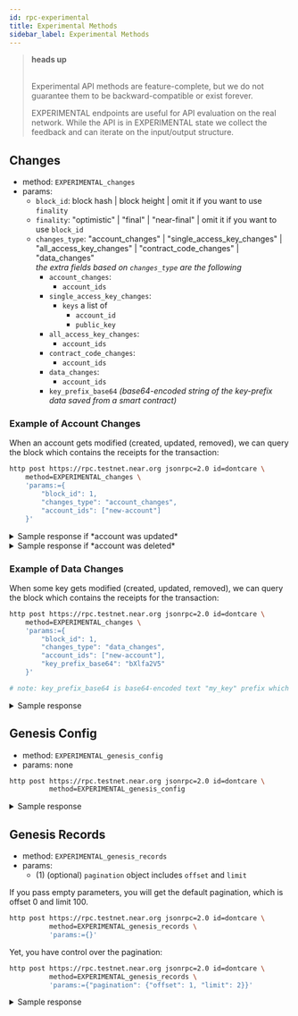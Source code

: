 ```yaml
---
id: rpc-experimental
title: Experimental Methods
sidebar_label: Experimental Methods
---
```


<blockquote class="warning">
<strong>heads up</strong><br><br>

Experimental API methods are feature-complete, but we do not guarantee them to be backward-compatible or exist forever.

EXPERIMENTAL endpoints are useful for API evaluation on the real network. While the API is in EXPERIMENTAL state we collect the feedback and can iterate on the input/output structure.

</blockquote>

## Changes

- method: `EXPERIMENTAL_changes`
- params:
  - `block_id`: block hash | block height | omit it if you want to use `finality`
  - `finality`: "optimistic" | "final" | "near-final" | omit it if you want to use `block_id`
  - `changes_type`: "account_changes" | "single_access_key_changes" | "all_access_key_changes" | "contract_code_changes" | "data_changes" \
    *the extra fields based on `changes_type` are the following*
    - `account_changes`:
      - `account_ids`
    - `single_access_key_changes`:
      - `keys` a list of
        - `account_id`
        - `public_key`
    - `all_access_key_changes`:
      - `account_ids`
    - `contract_code_changes`:
      - `account_ids`
    - `data_changes`:
      - `account_ids`
    - `key_prefix_base64` *(base64-encoded string of the key-prefix data saved from a smart contract)*

### Example of Account Changes

When an account gets modified (created, updated, removed), we can query the block which contains the receipts for the transaction:

```bash
http post https://rpc.testnet.near.org jsonrpc=2.0 id=dontcare \
    method=EXPERIMENTAL_changes \
    'params:={
        "block_id": 1,
        "changes_type": "account_changes",
        "account_ids": ["new-account"]
    }'
```

<details>
<summary>Sample response if *account was updated*</summary>
<p>

```json
{
  "block_hash": "DYHRzRbxUR1ANPdCQcgQE9g5zyYQoDZ1k8BJEQ3hDSgW",
  "changes": [{
    "cause": {
      "type": "receipt_processing",
      "receipt_hash": "8rPN9tHY9MtT23TqBvvBGBQzwskA5fuZDjmiLpTobgRv"
    },
    "type": "account_update",
    "change": {
      "account_id": "new-account",
      "amount": "0",
      "locked": "0",
      "code_hash": "11111111111111111111111111111111",
      "storage_usage": 100,
      "storage_paid_at": 9
    }
  }]
}
```
</p>
</details>

<details>
<summary>Sample response if *account was deleted*</summary>
<p>

```json
{
  "block_hash": "DYHRzRbxUR1ANPdCQcgQE9g5zyYQoDZ1k8BJEQ3hDSgW",
  "changes": [
    {
      "cause": {
        "type": "receipt_processing",
        "receipt_hash": "8rPN9tHY9MtT23TqBvvBGBQzwskA5fuZDjmiLpTobgRv"
      },
      "type": "account_deletion",
      "change": {
        "account_id": "new-account"
      }
    }
  ]
}
```

</p>
</details>


### Example of Data Changes

When some key gets modified (created, updated, removed), we can query the block which contains the receipts for the transaction:

```bash
http post https://rpc.testnet.near.org jsonrpc=2.0 id=dontcare \
    method=EXPERIMENTAL_changes \
    'params:={
        "block_id": 1,
        "changes_type": "data_changes",
        "account_ids": ["new-account"],
        "key_prefix_base64": "bXlfa2V5"
    }'

# note: key_prefix_base64 is base64-encoded text "my_key" prefix which was used via Storage
```

<details>
<summary>Sample response</summary>
<p>

*assume the key was modified twice in a single block, and then removed*

```json
{
  "block_hash": "DYHRzRbxUR1ANPdCQcgQE9g5zyYQoDZ1k8BJEQ3hDSgW",
  "changes": [{
      "cause": {
        "type": "receipt_processing",
        "receipt_hash": "111N9tHY9MtT23TqBvvBGBQzwskA5fuZDjmiLpTob111",
      },
      "type": "data_update",
      "change": {
        "account_id": "new-account",
        "key_base64": "bXlfa2V5",           /* base64-encoded "my_key" */
        "value_base64": "bXlfdmFsdWVfMQ=="  /* base64-encoded "my_value_1" */
      }
    },
    {
      "cause": {
        "type": "receipt_processing",
        "receipt_hash": "222N9tHY9MtT23TqBvvBGBQzwskA5fuZDjmiLpTob222"
      },
      "type": "data_update",
      "change": {
        "account_id": "new-account",
        "key_base64": "bXlfa2V5",           /* base64-encoded "my_key" */
        "value_base64": "bXlfdmFsdWVfMg=="  /* base64-encoded "my_value_2" */
      }
    },
    {
      "cause": {
        "type": "receipt_processing",
        "receipt_hash": "333N9tHY9MtT23TqBvvBGBQzwskA5fuZDjmiLpTob333"
      },
      "type": "data_deletion",
      "change": {
        "account_id": "new-account",
        "key_base64": "bXlfa2V5"            /* base64-encoded "my_key" */
      }
    }
  ]
}
```

</p>
</details>

## Genesis Config

- method: `EXPERIMENTAL_genesis_config`
- params: none

```bash
http post https://rpc.testnet.near.org jsonrpc=2.0 id=dontcare \
          method=EXPERIMENTAL_genesis_config
```

<details><summary>Sample response</summary>
<p>

```json
{
    "id": "dontcare",
    "jsonrpc": "2.0",
    "result": {
        "avg_hidden_validator_seats_per_shard": [
            0
        ],
        "block_producer_kickout_threshold": 90,
        "chain_id": "testnet",
        "chunk_producer_kickout_threshold": 60,
        "config_version": 1,
        "developer_reward_percentage": 30,
        "dynamic_resharding": false,
        "epoch_length": 600,
        "fishermen_threshold": "10000000000000000000000000",
        "gas_limit": 1000000000000000,
        "gas_price_adjustment_rate": 1,
        "genesis_height": 0,
        "genesis_time": "2020-04-10T05:34:43.480929839Z",
        "max_inflation_rate": 5,
        "min_gas_price": "5000",
        "num_block_producer_seats": 100,
        "num_block_producer_seats_per_shard": [
            100
        ],
        "num_blocks_per_year": 31536000,
        "protocol_reward_percentage": 10,
        "protocol_treasury_account": "near",
        "protocol_version": 7,
        "runtime_config": {
            "account_creation_config": {
                "min_allowed_top_level_account_length": 0,
                "registrar_account_id": "registrar"
            },
            "storage_amount_per_byte": "90900000000000000000",
            "transaction_costs": {
                "action_creation_config": {
                    "add_key_cost": {
                        "full_access_cost": {
                            "execution": 0,
                            "send_not_sir": 0,
                            "send_sir": 0
                        },
                        "function_call_cost": {
                            "execution": 0,
                            "send_not_sir": 0,
                            "send_sir": 0
                        },
                        "function_call_cost_per_byte": {
                            "execution": 37538150,
                            "send_not_sir": 37538150,
                            "send_sir": 37538150
                        }
                    },
                    "create_account_cost": {
                        "execution": 0,
                        "send_not_sir": 0,
                        "send_sir": 0
                    },
                    "delete_account_cost": {
                        "execution": 454830000000,
                        "send_not_sir": 454830000000,
                        "send_sir": 454830000000
                    },
                    "delete_key_cost": {
                        "execution": 0,
                        "send_not_sir": 0,
                        "send_sir": 0
                    },
                    "deploy_contract_cost": {
                        "execution": 513359000000,
                        "send_not_sir": 513359000000,
                        "send_sir": 513359000000
                    },
                    "deploy_contract_cost_per_byte": {
                        "execution": 27106233,
                        "send_not_sir": 27106233,
                        "send_sir": 27106233
                    },
                    "function_call_cost": {
                        "execution": 1367372500000,
                        "send_not_sir": 1367372500000,
                        "send_sir": 1367372500000
                    },
                    "function_call_cost_per_byte": {
                        "execution": 2354953,
                        "send_not_sir": 2354953,
                        "send_sir": 2354953
                    },
                    "stake_cost": {
                        "execution": 0,
                        "send_not_sir": 0,
                        "send_sir": 0
                    },
                    "transfer_cost": {
                        "execution": 13025000000,
                        "send_not_sir": 13025000000,
                        "send_sir": 13025000000
                    }
                },
                "action_receipt_creation_config": {
                    "execution": 924119500000,
                    "send_not_sir": 924119500000,
                    "send_sir": 924119500000
                },
                "burnt_gas_reward": {
                    "denominator": 10,
                    "numerator": 3
                },
                "data_receipt_creation_config": {
                    "base_cost": {
                        "execution": 539890689500,
                        "send_not_sir": 539890689500,
                        "send_sir": 539890689500
                    },
                    "cost_per_byte": {
                        "execution": 14234654,
                        "send_not_sir": 14234654,
                        "send_sir": 14234654
                    }
                },
                "storage_usage_config": {
                    "num_bytes_account": 100,
                    "num_extra_bytes_record": 40
                }
            },
            "wasm_config": {
                "ext_costs": {
                    "base": 126224222,
                    "keccak256_base": 710092630,
                    "keccak256_byte": 5536829,
                    "keccak512_base": 1420185260,
                    "keccak512_byte": 11073658,
                    "log_base": 0,
                    "log_byte": 0,
                    "promise_and_base": 0,
                    "promise_and_per_promise": 672136,
                    "promise_return": 34854215,
                    "read_memory_base": 1629369577,
                    "read_memory_byte": 123816,
                    "read_register_base": 639340699,
                    "read_register_byte": 63637,
                    "sha256_base": 710092630,
                    "sha256_byte": 5536829,
                    "storage_has_key_base": 20019912030,
                    "storage_has_key_byte": 4647597,
                    "storage_iter_create_from_byte": 429608,
                    "storage_iter_create_prefix_base": 28443562030,
                    "storage_iter_create_prefix_byte": 442354,
                    "storage_iter_create_range_base": 25804628282,
                    "storage_iter_create_to_byte": 1302886,
                    "storage_iter_next_base": 24213271567,
                    "storage_iter_next_key_byte": 0,
                    "storage_iter_next_value_byte": 1343211668,
                    "storage_read_base": 19352220621,
                    "storage_read_key_byte": 4792496,
                    "storage_read_value_byte": 139743,
                    "storage_remove_base": 109578968621,
                    "storage_remove_key_byte": 9512022,
                    "storage_remove_ret_value_byte": 0,
                    "storage_write_base": 21058769282,
                    "storage_write_evicted_byte": 0,
                    "storage_write_key_byte": 23447086,
                    "storage_write_value_byte": 9437547,
                    "touching_trie_node": 1,
                    "utf16_decoding_base": 0,
                    "utf16_decoding_byte": 9095538,
                    "utf8_decoding_base": 0,
                    "utf8_decoding_byte": 591904,
                    "write_memory_base": 76445225,
                    "write_memory_byte": 809907,
                    "write_register_base": 0,
                    "write_register_byte": 0
                },
                "grow_mem_cost": 1,
                "limit_config": {
                    "initial_memory_pages": 1024,
                    "max_actions_per_receipt": 100,
                    "max_arguments_length": 4194304,
                    "max_contract_size": 4194304,
                    "max_gas_burnt": 200000000000000,
                    "max_gas_burnt_view": 200000000000000,
                    "max_length_method_name": 256,
                    "max_length_returned_data": 4194304,
                    "max_length_storage_key": 4194304,
                    "max_length_storage_value": 4194304,
                    "max_memory_pages": 2048,
                    "max_number_bytes_method_names": 2000,
                    "max_number_input_data_dependencies": 128,
                    "max_number_logs": 100,
                    "max_number_registers": 100,
                    "max_promises_per_function_call_action": 1024,
                    "max_register_size": 104857600,
                    "max_stack_height": 16384,
                    "max_total_log_length": 16384,
                    "max_total_prepaid_gas": 10000000000000000,
                    "registers_memory_limit": 1073741824
                },
                "regular_op_cost": 3856371
            }
        },
        "total_supply": "1009000000000000000000000000000000000",
        "transaction_validity_period": 100,
        "validators": [
            {
                "account_id": "node0",
                "amount": "50000000000000000000000000000000",
                "public_key": "ed25519:7PGseFbWxvYVgZ89K1uTJKYoKetWs7BJtbyXDzfbAcqX"
            },
            {
                "account_id": "node1",
                "amount": "50000000000000000000000000000000",
                "public_key": "ed25519:6DSjZ8mvsRZDvFqFxo8tCKePG96omXW7eVYVSySmDk8e"
            },
            {
                "account_id": "node2",
                "amount": "50000000000000000000000000000000",
                "public_key": "ed25519:GkDv7nSMS3xcqA45cpMvFmfV1o4fRF6zYo1JRR6mNqg5"
            },
            {
                "account_id": "node3",
                "amount": "50000000000000000000000000000000",
                "public_key": "ed25519:ydgzeXHJ5Xyt7M1gXLxqLBW1Ejx6scNV5Nx2pxFM8su"
            }
        ]
    }
}
```

</p>
</details>

## Genesis Records

- method: `EXPERIMENTAL_genesis_records`
- params:
  - (1) (optional) `pagination` object includes `offset` and `limit`

If you pass empty parameters, you will get the default pagination, which is offset 0 and limit 100.

```bash
http post https://rpc.testnet.near.org jsonrpc=2.0 id=dontcare \
          method=EXPERIMENTAL_genesis_records \
          'params:={}'
```

Yet, you have control over the pagination:

```bash
http post https://rpc.testnet.near.org jsonrpc=2.0 id=dontcare \
          method=EXPERIMENTAL_genesis_records \
          'params:={"pagination": {"offset": 1, "limit": 2}}'
```

<details><summary>Sample response</summary>
<p>

```json
{
    "id": "dontcare",
    "jsonrpc": "2.0",
    "result": {
        "pagination": {
            "limit": 10,
            "offset": 2
        },
        "records": [
            {
                "Account": {
                    "account": {
                        "amount": "1000000000000000000000000000000000",
                        "code_hash": "11111111111111111111111111111111",
                        "locked": "0",
                        "storage_paid_at": 0,
                        "storage_usage": 0
                    },
                    "account_id": "near"
                }
            },
            {
                "AccessKey": {
                    "access_key": {
                        "nonce": 0,
                        "permission": "FullAccess"
                    },
                    "account_id": "near",
                    "public_key": "ed25519:546XB2oHhj7PzUKHiH9Xve3Ze5q1JiW2WTh6abXFED3c"
                }
            }
        ]
    }
}
```

</p>
</details>
